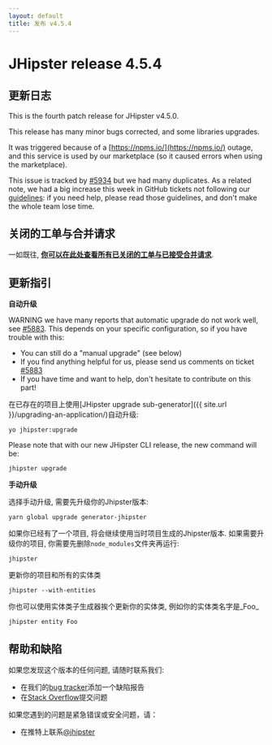 ```yaml
---
layout: default
title: 发布 v4.5.4
---
```


JHipster release 4.5.4
==================

更新日志
----------

This is the fourth patch release for JHipster v4.5.0.

This release has many minor bugs corrected, and some libraries upgrades.

It was triggered because of a [https://npms.io/](https://npms.io/) outage, and this service is used by our marketplace (so it caused errors when using the marketplace).

This issue is tracked by [#5934](https://github.com/jhipster/generator-jhipster/issues/5934) but we had many duplicates. As a related note, we had a big increase this week in GitHub tickets not following our [guidelines](https://github.com/jhipster/generator-jhipster/blob/master/CONTRIBUTING.md): if you need help, please read those guidelines, and don't make the whole team lose time.

关闭的工单与合并请求
------------
一如既往, __[你可以在此处查看所有已关闭的工单与已接受合并请求](https://github.com/jhipster/generator-jhipster/issues?q=milestone%3A4.5.4+is%3Aclosed)__.

更新指引
------------

**自动升级**

WARNING we have many reports that automatic upgrade do not work well, see [#5883](https://github.com/jhipster/generator-jhipster/issues/5883). This depends on your specific configuration, so if you have trouble with this:

- You can still do a "manual upgrade" (see below)
- If you find anything helpful for us, please send us comments on ticket [#5883](https://github.com/jhipster/generator-jhipster/issues/5883)
- If you have time and want to help, don't hesitate to contribute on this part!

在已存在的项目上使用[JHipster upgrade sub-generator]({{ site.url }}/upgrading-an-application/)自动升级:

```
yo jhipster:upgrade
```

Please note that with our new JHipster CLI release, the new command will be:

```
jhipster upgrade
```

**手动升级**

选择手动升级, 需要先升级你的Jhipster版本:

```
yarn global upgrade generator-jhipster
```

如果你已经有了一个项目, 将会继续使用当时项目生成的Jhipster版本.
如果需要升级你的项目, 你需要先删除`node_modules`文件夹再运行:

```
jhipster
```

更新你的项目和所有的实体类

```
jhipster --with-entities
```

你也可以使用实体类子生成器挨个更新你的实体类, 例如你的实体类名字是_Foo_

```
jhipster entity Foo
```

帮助和缺陷
--------------

如果您发现这个版本的任何问题, 请随时联系我们:

- 在我们的[bug tracker](https://github.com/jhipster/generator-jhipster/issues?state=open)添加一个缺陷报告
- 在[Stack Overflow](http://stackoverflow.com/tags/jhipster/info)提交问题

如果您遇到的问题是紧急错误或安全问题，请：

- 在推特上联系[@jhipster](https://twitter.com/jhipster)
